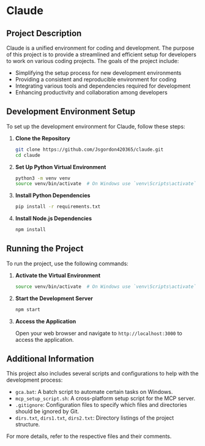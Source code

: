 # Claude

## Project Description

Claude is a unified environment for coding and development. The purpose of this project is to provide a streamlined and efficient setup for developers to work on various coding projects. The goals of the project include:

- Simplifying the setup process for new development environments
- Providing a consistent and reproducible environment for coding
- Integrating various tools and dependencies required for development
- Enhancing productivity and collaboration among developers

## Development Environment Setup

To set up the development environment for Claude, follow these steps:

1. **Clone the Repository**

   ```bash
   git clone https://github.com/Jsgordon420365/claude.git
   cd claude
   ```

2. **Set Up Python Virtual Environment**

   ```bash
   python3 -m venv venv
   source venv/bin/activate  # On Windows use `venv\Scripts\activate`
   ```

3. **Install Python Dependencies**

   ```bash
   pip install -r requirements.txt
   ```

4. **Install Node.js Dependencies**

   ```bash
   npm install
   ```

## Running the Project

To run the project, use the following commands:

1. **Activate the Virtual Environment**

   ```bash
   source venv/bin/activate  # On Windows use `venv\Scripts\activate`
   ```

2. **Start the Development Server**

   ```bash
   npm start
   ```

3. **Access the Application**

   Open your web browser and navigate to `http://localhost:3000` to access the application.

## Additional Information

This project also includes several scripts and configurations to help with the development process:

- `gca.bat`: A batch script to automate certain tasks on Windows.
- `mcp_setup_script.sh`: A cross-platform setup script for the MCP server.
- `.gitignore`: Configuration files to specify which files and directories should be ignored by Git.
- `dirs.txt`, `dirs1.txt`, `dirs2.txt`: Directory listings of the project structure.

For more details, refer to the respective files and their comments.
